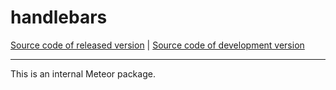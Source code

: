 # handlebars
[Source code of released version](https://github.com/meteor/meteor/tree/master/packages/deprecated/handlebars) | [Source code of development version](https://github.com/meteor/meteor/tree/devel/packages/deprecated/handlebars)
***

This is an internal Meteor package.
